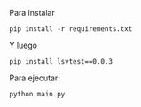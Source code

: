 Para instalar

`pip install -r requirements.txt`

Y luego

`pip install lsvtest==0.0.3`

Para ejecutar:

`python main.py`